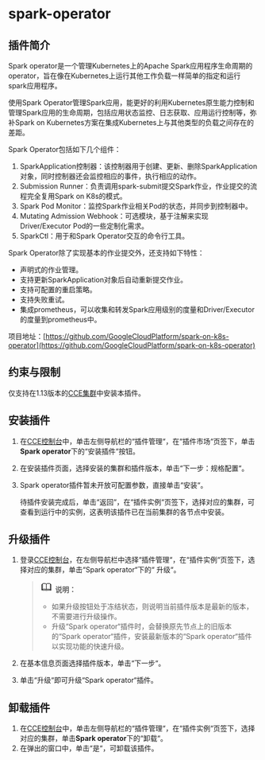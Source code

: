 # spark-operator<a name="cce_01_0155"></a>

## 插件简介<a name="section1880716117376"></a>

Spark operator是一个管理Kubernetes上的Apache Spark应用程序生命周期的operator，旨在像在Kubernetes上运行其他工作负载一样简单的指定和运行spark应用程序。

使用Spark Operator管理Spark应用，能更好的利用Kubernetes原生能力控制和管理Spark应用的生命周期，包括应用状态监控、日志获取、应用运行控制等，弥补Spark on Kubernetes方案在集成Kubernetes上与其他类型的负载之间存在的差距。

Spark Operator包括如下几个组件：

1.  SparkApplication控制器：该控制器用于创建、更新、删除SparkApplication对象，同时控制器还会监控相应的事件，执行相应的动作。
2.  Submission Runner：负责调用spark-submit提交Spark作业，作业提交的流程完全复用Spark on K8s的模式。
3.  Spark Pod Monitor：监控Spark作业相关Pod的状态，并同步到控制器中。
4.  Mutating Admission Webhook：可选模块，基于注解来实现Driver/Executor Pod的一些定制化需求。
5.  SparkCtl：用于和Spark Operator交互的命令行工具。

Spark Operator除了实现基本的作业提交外，还支持如下特性：

-   声明式的作业管理。
-   支持更新SparkApplication对象后自动重新提交作业。
-   支持可配置的重启策略。
-   支持失败重试。
-   集成prometheus，可以收集和转发Spark应用级别的度量和Driver/Executor的度量到prometheus中。

项目地址：[https://github.com/GoogleCloudPlatform/spark-on-k8s-operator](https://github.com/GoogleCloudPlatform/spark-on-k8s-operator)

## 约束与限制<a name="section11172124718374"></a>

仅支持在1.13版本的[CCE集群](购买CCE集群.md)中安装本插件。

## 安装插件<a name="section564214328158"></a>

1.  在[CCE控制台](https://console.huaweicloud.com/cce2.0/?utm_source=helpcenter)中，单击左侧导航栏的“插件管理“，在“插件市场“页签下，单击**Spark operator**下的“安装插件“按钮。
2.  在安装插件页面，选择安装的集群和插件版本，单击“下一步：规格配置“。
3.  Spark operator插件暂未开放可配置参数，直接单击“安装“。

    待插件安装完成后，单击“返回“，在“插件实例“页签下，选择对应的集群，可查看到运行中的实例，这表明该插件已在当前集群的各节点中安装。


## 升级插件<a name="section23441939916"></a>

1.  登录[CCE控制台](https://console.huaweicloud.com/cce2.0/?utm_source=helpcenter)，在左侧导航栏中选择“插件管理“，在“插件实例“页签下，选择对应的集群，单击“Spark operator“下的“ 升级“。

    >![](public_sys-resources/icon-note.gif) **说明：** 
    >-   如果升级按钮处于冻结状态，则说明当前插件版本是最新的版本，不需要进行升级操作。
    >-   升级“Spark operator“插件时，会替换原先节点上的旧版本的“Spark operator“插件，安装最新版本的“Spark operator“插件以实现功能的快速升级。

2.  在基本信息页面选择插件版本，单击“下一步“。
3.  单击“升级“即可升级“Spark operator“插件。

## 卸载插件<a name="section1395073191112"></a>

1.  在[CCE控制台](https://console.huaweicloud.com/cce2.0/?utm_source=helpcenter)中，单击左侧导航栏的“插件管理“，在“插件实例“页签下，选择对应的集群，单击**Spark operator**下的“卸载“。
2.  在弹出的窗口中，单击“是“，可卸载该插件。

